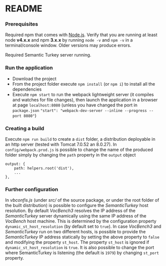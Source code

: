 # README #

### Prerequisites ###
Required npm that comes with [Node.js](https://nodejs.org/en/).
Verify that you are running at least node __v4.x.x__ and npm __3.x.x__ by running `node -v` and `npm -v` in a terminal/console window. Older versions may produce errors.

Required Semantic Turkey server running.

### Run the application ###

* Download the project
* From the project folder execute `npm install` (or `npm i`) to install all the dependencies
* Execute `npm start` to run the webpack lightweight server (it compiles and watches for file changes), then launch the application in a browser at page `localhost:8080` (unless you have changed the port in `package.json` `"start": "webpack-dev-server --inline --progress --port 8080"`)



### Creating a build ###
Execute `npm run build` to create a `dist` folder, a distribution deployable in an http server (tested with Tomcat 7.0.52 an 8.0.27).
In `config/webpack.prod.js` is possible to change the name of the produced folder simply by changing the `path` property in the `output` object
```
output: {
    path: helpers.root('dist'),
    ...    
},
```

### Further configuration ###
In *vbconfis.js* (under *src/* of the source package, or under the root folder of the built distribution) is possible to configure the *SemanticTurkey* host resolution.
By default *VocBench3* resolves the IP address of the *SemanticTurkey* server dynamically using the same IP address of the *VocBench* host machine.
This is determined by the configuration property `dynamic_st_host_resolution` (by default set to `true`).
In case *VocBench3* and *SemanticTurkey* run on two different hosts, is possible to provide the *SemanticTurkey* IP address statically by setting the above property to `false` and modifying the property `st_host`.
The property `st_host` is ignored if `dynamic_st_host_resolution` is `true`.
It is also possible to change the port where SemanticTurkey is listening (the default is `1979`) by changing `st_port` property.